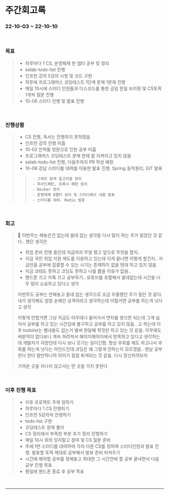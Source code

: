 # 주간회고록
### 22-10-03 ~ 22-10-10

<br>

### 목표
>- 하루마다 1 CS, 운영체제 한 챕터 공부 및 정리
>- selab-todo-list 진행
>- 인프런 강의 5강의 시청 및 코드 구현
>- 하루에 프로그래머스 코딩테스트 1단계 문제 1문제 진행
>- 매일 10시에 스터디 인원들과 디스코드를 통한 금일 한일 브리핑 및 CS토픽 1개씩 질문 진행
>- 10-06 스터디 진행 및 발표 진행

<br>

### 진행상황
>- CS 진행, 독서는 진행하지 못하였음
>- 인프런 강의 진행 미흡
>- 10-02 친척들 방문으로 인한 공부 미흡
>- 프로그래머스 코딩테스트 문제 현재 잘 지켜지고 있지 않음
>- selab-todo-list 진행, 다음주까지 PR 작성 예정
>- 10-06 강남 스터디룸 대여를 이용한 발표 진행. Spring 동작원리, GIT 발표
>>      - 그래프 탐색 알고리즘 정리
>>      - 퍼사드패턴, 프록시 패턴 정리
>>      - Docker 정리
>>      - 운영체제 8챕터 정리 및 스터디에서 내용 발표
>>      - 스터디룸 대여. Redis 발표

<br>

### 회고
> 🛐 이번주는 해놓은건 없는데 쓸데 없는 생각을 다시 많이 하는 주가 됬었던 것 같다.. 했던 생각은
> - 취업 준비 진행 중인데 지금까지 무얼 했고 앞으로 무엇을 할지..
> - 지금 국민 취업 지원 제도를 이용하고 있는데 이게 끝나면 어떻게 할건지.. 지금만큼 공부에 집중할 수 있는 시기는 존재하지 없을 텐데 하고 있지 않음
> - 지금 코테도 못하고 코딩도 못하고 나를 뽑을 이유가 없음..
> - 핸드폰 끄고 카톡 끄고 공부하기.. 유튜브를 포함해서 쓸데없는데 시간을 너무 많이 소요하고 있다고 생각
>
> 이번주도 공부는 안해놓고 쓸데 없는 생각으로 조금 우울했던 주가 됬던 것 같다. 내가 생각해도 엄청 손해인 성격이라고 생각하는데 이럴거면 공부를 하는게 낫다고 생각
>
> 이렇게 안할거면 그냥 지금도 아무데나 들어가서 연차를 쌓으면 되는데 그게 싫어서 공부를 하고 있는 시간임에 불구하고 공부를 하고 있지 않음.. 고 하는데 이후 todolist는 별내용도 없는거 벌써 한달째 헛짓만 하고 있는 것 같음. 아무래도 써본적이 없다보니 계속 꺼려져서 해야지해야지에서 방목하고 있다고 생각하는데 개발자가 지망인데 다시 보니 웃기는 일이긴함. 항상 후회를 해도 하고나서 후회를 하는게 낫다는 마인드인데 코딩은 왜 그렇게 안하는지 모르겠음.. 맨날 공부한다 한다 말만하니까 의미가 점점 퇴색되는 것 같음. 다시 정신차려보자 
>
> 가까운 곳을 지나지 않고서는 먼 곳을 가지 못한다

<br>

### 이후 진행 목표
>- 이후 프로젝트 주제 정하기
>- 하루마다 1 CS 진행하기
>- 인프런 5강의씩 진행하기
>- todo-list 구현
>- 코딩테스트 문제 풀이
>- CS 정리에서 부족한 부분 추가 정리 진행하기
>- 매일 10시 회의 잊지말고 참여 및 CS 질문 준비
>- 주에 1번 스터디룸 대여하여 각자 다른 CS를 정하여 스터디인원과 발표 진행. 발표할 토픽 제대로 공부해서 발표 준비 마쳐두기
>- 시간에 해야할 공부를 정해놓고 최대한 그 시간안에 할 공부 끝내면서 다음 공부 진행 목표
>- 평일에 핸드폰 종료 후 공부 목표

<br/>

------------  